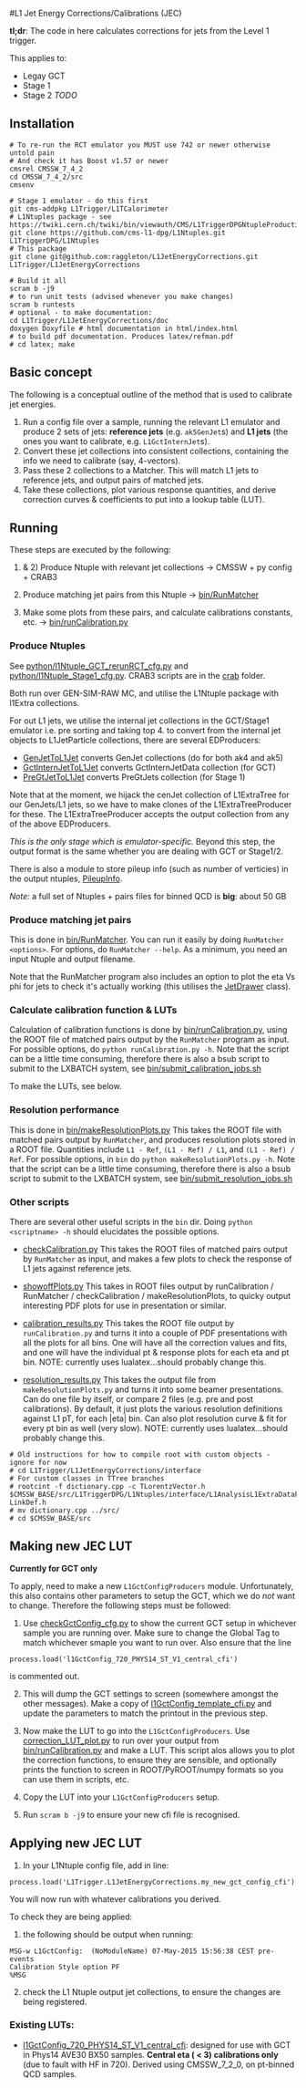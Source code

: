#L1 Jet Energy Corrections/Calibrations (JEC)

__tl;dr__: The code in here calculates corrections for jets from the Level 1 trigger.

This applies to:

- Legay GCT
- Stage 1
- Stage 2 *TODO*

## Installation

```shell
# To re-run the RCT emulator you MUST use 742 or newer otherwise untold pain
# And check it has Boost v1.57 or newer
cmsrel CMSSW_7_4_2
cd CMSSW_7_4_2/src
cmsenv

# Stage 1 emulator - do this first
git cms-addpkg L1Trigger/L1TCalorimeter
# L1Ntuples package - see https://twiki.cern.ch/twiki/bin/viewauth/CMS/L1TriggerDPGNtupleProduction
git clone https://github.com/cms-l1-dpg/L1Ntuples.git L1TriggerDPG/L1Ntuples
# This package
git clone git@github.com:raggleton/L1JetEnergyCorrections.git L1Trigger/L1JetEnergyCorrections

# Build it all
scram b -j9
# to run unit tests (advised whenever you make changes)
scram b runtests
# optional - to make documentation:
cd L1Trigger/L1JetEnergyCorrections/doc
doxygen Doxyfile # html documentation in html/index.html
# to build pdf documentation. Produces latex/refman.pdf
# cd latex; make
```

## Basic concept

The following is a conceptual outline of the method that is used to calibrate jet energies.

1. Run a config file over a sample, running the relevant L1 emulator and produce 2 sets of jets: **reference jets** (e.g. `ak5GenJet`s) and **L1 jets** (the ones you want to calibrate, e.g. `L1GctInternJet`s).
2. Convert these jet collections into consistent collections, containing the info we need to calibrate (say, 4-vectors).
3. Pass these 2 collections to a Matcher. This will match L1 jets to reference jets, and output pairs of matched jets.
4. Take these collections, plot various response quantities, and derive correction curves & coefficients to put into a lookup table (LUT).

## Running
These steps are executed by the following:

1) & 2) Produce Ntuple with relevant jet collections -> CMSSW + py config + CRAB3

3) Produce matching jet pairs from this Ntuple -> [bin/RunMatcher](bin/RunMatcher.cpp)

4) Make some plots from these pairs, and calculate calibrations constants, etc. -> [bin/runCalibration.py](bin/runCalibration.py)

### Produce Ntuples
See [python/l1Ntuple_GCT_rerunRCT_cfg.py](python/l1Ntuple_GCT_rerunRCT_cfg.py) and [python/l1Ntuple_Stage1_cfg.py](python/SimL1Emulator_Stage1_newRCT.py). CRAB3 scripts are in the [crab](crab) folder.

Both run over GEN-SIM-RAW MC, and utilise the L1Ntuple package with l1Extra collections.

For out L1 jets, we utilise the internal jet collections in the GCT/Stage1 emulator i.e. pre sorting and taking top 4. to convert from the internal jet objects to L1JetParticle collections, there are several EDProducers:

- [GenJetToL1Jet](plugins/GenJetToL1Jet.cc) converts GenJet collections (do for both ak4 and ak5)
- [GctInternJetToL1Jet](plugins/GctInternJetToL1Jet.cc) converts GctInternJetData collection (for GCT)
- [PreGtJetToL1Jet](plugins/PreGtJetToL1Jet.cc) converts PreGtJets collection (for Stage 1)

Note that at the moment, we hijack the cenJet collection of L1ExtraTree for our GenJets/L1 jets, so we have to make clones of the L1ExtraTreeProducer for these. The L1ExtraTreeProducer accepts the output collection from any of the above EDProducers.

*This is the only stage which is emulator-specific.* Beyond this step, the output format is the same whether you are dealing with GCT or Stage1/2.

There is also a module to store pileup info (such as number of verticies) in the output ntuples, [PileupInfo](plugins/PileupInfo.cc).

*Note:* a full set of Ntuples + pairs files for binned QCD is **big**: about 50 GB

### Produce matching jet pairs
This is done in [bin/RunMatcher](bin/RunMatcher.cpp). You can run it easily by doing `RunMatcher <options>`. For options, do `RunMatcher --help`. As a minimum, you need an input Ntuple and output filename.

Note that the RunMatcher program also includes an option to plot the eta Vs phi for jets to check it's actually working (this utilises the [JetDrawer](interface/JetDrawer) class).

### Calculate calibration function & LUTs
Calculation of calibration functions is done by [bin/runCalibration.py](bin/runCalibration.py), using the ROOT file of matched pairs output by the `RunMatcher` program as input. For possible options, do `python runCalibration.py -h`. Note that the script can be a little time consuming, therefore there is also a bsub script to submit to the LXBATCH system, see [bin/submit_calibration_jobs.sh](bin/submit_calibration_jobs.sh)

To make the LUTs, see below.

### Resolution performance
This is done in [bin/makeResolutionPlots.py](bin/makeResolutionPlots.py) This takes the ROOT file with matched pairs output by `RunMatcher`, and produces resolution plots stored in a ROOT file. Quantities include `L1 - Ref`, `(L1 - Ref) / L1`, and `(L1 - Ref) / Ref`. For possible options, in `bin` do `python makeResolutionPlots.py -h`. Note that the script can be a little time consuming, therefore there is also a bsub script to submit to the LXBATCH system, see [bin/submit_resolution_jobs.sh](bin/submit_resolution_jobs.sh)

### Other scripts
There are several other useful scripts in the `bin` dir. Doing `python <scriptname> -h` should elucidates the possible options.

- [checkCalibration.py](bin/checkCalibrationn.py) This takes the ROOT files of matched pairs output by `RunMatcher` as input, and makes a few plots to check the response of L1 jets against reference jets.

- [showoffPlots.py](bin/showoffPlots.py) This takes in ROOT files output by runCalibration / RunMatcher / checkCalibration / makeResolutionPlots, to quicky output interesting PDF plots for use in presentation or similar.

- [calibration_results.py](bin/calibration_results.py) This takes the ROOT file output by `runCalibration.py` and turns it into a couple of PDF presentations with all the plots for all bins. One will have all the correction values and fits, and one will have the individual pt & response plots for each eta and pt bin. NOTE: currently uses lualatex...should probably change this.

- [resolution_results.py](bin/resolution_results.py) This takes the output file from `makeResolutionPlots.py` and turns it into some beamer presentations. Can do one file by itself, or compare 2 files (e.g. pre and post calibrations). By default, it just plots the various resolution definitions against L1 pT, for each |eta| bin. Can also plot resolution curve & fit for every pt bin as well (very slow). NOTE: currently uses lualatex...should probably change this.

```
# Old instructions for how to compile root with custom objects - ignore for now
# cd L1Trigger/L1JetEnergyCorrections/interface
# For custom classes in TTree branches
# rootcint -f dictionary.cpp -c TLorentzVector.h $CMSSW_BASE/src/L1TriggerDPG/L1Ntuples/interface/L1AnalysisL1ExtraDataFormat.h LinkDef.h
# mv dictionary.cpp ../src/
# cd $CMSSW_BASE/src
```

## Making new JEC LUT

**Currently for GCT only**

To apply, need to make a new `L1GctConfigProducers` module. Unfortunately, this also contains other parameters to setup the GCT, which we do _not_ want to change. Therefore the following steps must be followed:

1) Use [checkGctConfig_cfg.py](python/checkGctConfig_cfg.py) to show the current GCT setup in whichever sample you are running over. Make sure to change the Global Tag to match whichever smaple you want to run over. Also ensure that the line
```
process.load('l1GctConfig_720_PHYS14_ST_V1_central_cfi')
```
is commented out.

2) This will dump the GCT settings to screen (somewhere amongst the other messages). Make a copy of [l1GctConfig_template_cfi.py](python/l1GctConfig_template_cfi.py) and update the parameters to match the printout in the previous step.

3) Now make the LUT to go into the `L1GctConfigProducers`. Use [correction_LUT_plot.py](bin/correction_LUT_plot.py) to run over your output from [bin/runCalibration.py](bin/runCalibration.py) and make a LUT. This script alos allows you to plot the correction functions, to ensure they are sensible, and optionally prints the function to screen in ROOT/PyROOT/numpy formats so you can use them in scripts, etc.

4) Copy the LUT into your `L1GctConfigProducers` setup.

5) Run `scram b -j9` to ensure your new cfi file is recognised.

## Applying new JEC LUT

1) In your L1Ntuple config file, add in line:

```
process.load('L1Trigger.L1JetEnergyCorrections.my_new_gct_config_cfi')
```

You will now run with whatever calibrations you derived.

To check they are being applied:

1) the following should be output when running:
```
MSG-w L1GctConfig:  (NoModuleName) 07-May-2015 15:56:38 CEST pre-events
Calibration Style option PF
%MSG
```

2) check the L1 Ntuple output jet collections, to ensure the changes are being registered.

### Existing LUTs:

- [l1GctConfig_720_PHYS14_ST_V1_central_cfi](python/l1GctConfig_720_PHYS14_ST_V1_central_cfi.py): designed for use with GCT in Phys14 AVE30 BX50 samples. **Central eta ( < 3) calibrations only** (due to fault with HF in 720). Derived using CMSSW_7_2_0, on pt-binned QCD samples.

